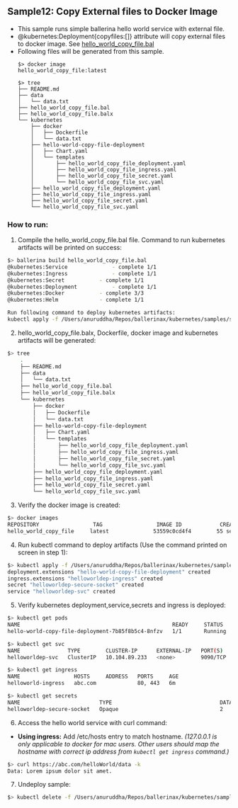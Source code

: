 ## Sample12: Copy External files to Docker Image 

- This sample runs simple ballerina hello world service with external file.
- @kubernetes:Deployment{copyfiles:[]} attribute will copy external files to docker image. See [hello_world_copy_file.bal](
hello_world_copy_file.bal)  
- Following files will be generated from this sample.
    ``` 
    $> docker image
    hello_world_copy_file:latest
    
    $> tree
    ├── README.md
    ├── data
    │   └── data.txt
    ├── hello_world_copy_file.bal
    ├── hello_world_copy_file.balx
    └── kubernetes
        ├── docker
        │   ├── Dockerfile
        │   └── data.txt
        ├── hello-world-copy-file-deployment
        │   ├── Chart.yaml
        │   └── templates
        │       ├── hello_world_copy_file_deployment.yaml
        │       ├── hello_world_copy_file_ingress.yaml
        │       ├── hello_world_copy_file_secret.yaml
        │       └── hello_world_copy_file_svc.yaml
        ├── hello_world_copy_file_deployment.yaml
        ├── hello_world_copy_file_ingress.yaml
        ├── hello_world_copy_file_secret.yaml
        └── hello_world_copy_file_svc.yaml

    ```
### How to run:

1. Compile the  hello_world_copy_file.bal file. Command to run kubernetes artifacts will be printed on success:
```bash
$> ballerina build hello_world_copy_file.bal
@kubernetes:Service 			 - complete 1/1
@kubernetes:Ingress 			 - complete 1/1
@kubernetes:Secret 			 - complete 1/1
@kubernetes:Deployment 			 - complete 1/1
@kubernetes:Docker 			 - complete 3/3
@kubernetes:Helm 			 - complete 1/1

Run following command to deploy kubernetes artifacts:
kubectl apply -f /Users/anuruddha/Repos/ballerinax/kubernetes/samples/sample12/kubernetes/
```

2. hello_world_copy_file.balx, Dockerfile, docker image and kubernetes artifacts will be generated: 
```bash
$> tree
    .
    ├── README.md
    ├── data
    │   └── data.txt
    ├── hello_world_copy_file.bal
    ├── hello_world_copy_file.balx
    └── kubernetes
        ├── docker
        │   ├── Dockerfile
        │   └── data.txt
        ├── hello-world-copy-file-deployment
        │   ├── Chart.yaml
        │   └── templates
        │       ├── hello_world_copy_file_deployment.yaml
        │       ├── hello_world_copy_file_ingress.yaml
        │       ├── hello_world_copy_file_secret.yaml
        │       └── hello_world_copy_file_svc.yaml
        ├── hello_world_copy_file_deployment.yaml
        ├── hello_world_copy_file_ingress.yaml
        ├── hello_world_copy_file_secret.yaml
        └── hello_world_copy_file_svc.yaml

```

3. Verify the docker image is created:
```bash
$> docker images
REPOSITORY                 TAG                 IMAGE ID            CREATED             SIZE
hello_world_copy_file     latest              53559c0cd4f4        55 seconds ago      194MB
```

4. Run kubectl command to deploy artifacts (Use the command printed on screen in step 1):
```bash
$> kubectl apply -f /Users/anuruddha/Repos/ballerinax/kubernetes/samples/sample12/kubernetes/
deployment.extensions "hello-world-copy-file-deployment" created
ingress.extensions "helloworldep-ingress" created
secret "helloworldep-secure-socket" created
service "helloworldep-svc" created
```

5. Verify kubernetes deployment,service,secrets and ingress is deployed:
```bash
$> kubectl get pods
NAME                                                READY     STATUS    RESTARTS   AGE
hello-world-copy-file-deployment-7b85f8b5c4-8nfzv   1/1       Running   0          0s

$> kubectl get svc
NAME               TYPE        CLUSTER-IP      EXTERNAL-IP   PORT(S)    AGE
helloworldep-svc   ClusterIP   10.104.89.233   <none>        9090/TCP   14s

$> kubectl get ingress
NAME                 HOSTS     ADDRESS   PORTS     AGE
helloworld-ingress   abc.com             80, 443   6m

$> kubectl get secrets
NAME                         TYPE                                  DATA      AGE
helloworldep-secure-socket   Opaque                                2         36s

```

6. Access the hello world service with curl command:

- **Using ingress:**
Add /etc/hosts entry to match hostname. 
_(127.0.0.1 is only applicable to docker for mac users. Other users should map the hostname with correct ip address 
from `kubectl get ingress` command.)_

```bash
$> curl https://abc.com/helloWorld/data -k
Data: Lorem ipsum dolor sit amet.
```

7. Undeploy sample:
```bash
$> kubectl delete -f /Users/anuruddha/Repos/ballerinax/kubernetes/samples/sample12/kubernetes/

```
